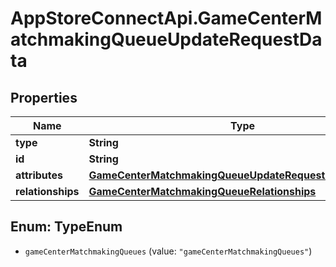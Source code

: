 # AppStoreConnectApi.GameCenterMatchmakingQueueUpdateRequestData

## Properties

Name | Type | Description | Notes
------------ | ------------- | ------------- | -------------
**type** | **String** |  | 
**id** | **String** |  | 
**attributes** | [**GameCenterMatchmakingQueueUpdateRequestDataAttributes**](GameCenterMatchmakingQueueUpdateRequestDataAttributes.md) |  | [optional] 
**relationships** | [**GameCenterMatchmakingQueueRelationships**](GameCenterMatchmakingQueueRelationships.md) |  | [optional] 



## Enum: TypeEnum


* `gameCenterMatchmakingQueues` (value: `"gameCenterMatchmakingQueues"`)




